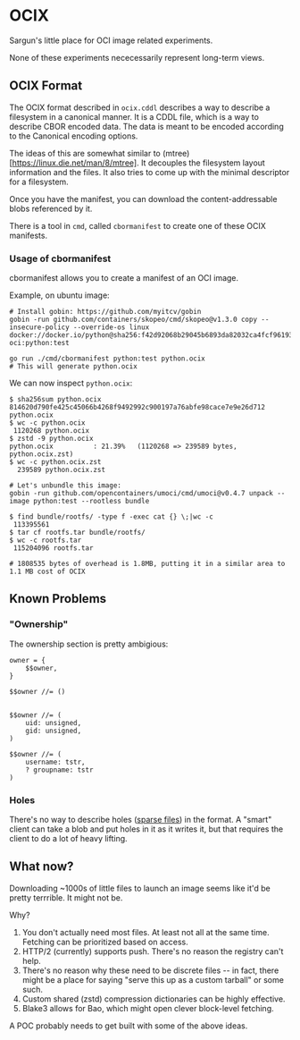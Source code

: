 # OCIX
Sargun's little place for OCI image related experiments.

None of these experiments nececessarily represent long-term views.

## OCIX Format
The OCIX format described in `ocix.cddl` describes a way to describe a filesystem in a canonical manner.
It is a CDDL file, which is a way to describe CBOR encoded data.
The data is meant to be encoded according to the Canonical encoding options.

The ideas of this are somewhat similar to (mtree)[https://linux.die.net/man/8/mtree].
It decouples the filesystem layout information and the files.
It also tries to come up with the minimal descriptor for a filesystem.

Once you have the manifest, you can download the content-addressable blobs referenced by it.

There is a tool in `cmd`, called `cbormanifest` to create one of these OCIX manifests.

### Usage of cbormanifest
cbormanifest allows you to create a manifest of an OCI image.

Example, on ubuntu image:

```
# Install gobin: https://github.com/myitcv/gobin
gobin -run github.com/containers/skopeo/cmd/skopeo@v1.3.0 copy --insecure-policy --override-os linux  docker://docker.io/python@sha256:f42d92068b29045b6893da82032ca4fcf96193be5dcbdcfcba948489efa9e832 oci:python:test

go run ./cmd/cbormanifest python:test python.ocix
# This will generate python.ocix
```

We can now inspect `python.ocix`:

```
$ sha256sum python.ocix 
814620d790fe425c45066b4268f9492992c900197a76abfe98cace7e9e26d712  python.ocix
$ wc -c python.ocix 
 1120268 python.ocix
$ zstd -9 python.ocix 
python.ocix          : 21.39%   (1120268 => 239589 bytes, python.ocix.zst)    
$ wc -c python.ocix.zst 
  239589 python.ocix.zst

# Let's unbundle this image:
gobin -run github.com/opencontainers/umoci/cmd/umoci@v0.4.7 unpack --image python:test --rootless bundle

$ find bundle/rootfs/ -type f -exec cat {} \;|wc -c
 113395561
$ tar cf rootfs.tar bundle/rootfs/
$ wc -c rootfs.tar 
 115204096 rootfs.tar

# 1808535 bytes of overhead is 1.8MB, putting it in a similar area to 1.1 MB cost of OCIX
```

## Known Problems
### "Ownership"
The ownership section is pretty ambigious:

```
owner = {
    $$owner,
}

$$owner //= ()


$$owner //= (
    uid: unsigned,
    gid: unsigned,
)

$$owner //= (
    username: tstr,
    ? groupname: tstr
)
```

### Holes
There's no way to describe holes ([sparse files](https://en.wikipedia.org/wiki/Sparse_file)) in the format.
A "smart" client can take a blob and put holes in it as it writes it, but that requires the client to do a lot of heavy lifting.

## What now?
Downloading ~1000s of little files to launch an image seems like it'd be pretty terrrible.
It might not be.

Why?

1. You don't actually need most files. At least not all at the same time. Fetching can be prioritized based on access.
2. HTTP/2 (currently) supports push. There's no reason the registry can't help.
3. There's no reason why these need to be discrete files -- in fact, there might be a place for saying "serve this up as a custom tarball" or some such. 
4. Custom shared (zstd) compression dictionaries can be highly effective.
5. Blake3 allows for Bao, which might open clever block-level fetching.

A POC probably needs to get built with some of the above ideas.